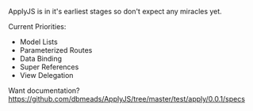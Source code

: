 ApplyJS is in it's earliest stages so don't expect any miracles yet.

Current Priorities:

- Model Lists
- Parameterized Routes
- Data Binding
- Super References
- View Delegation

Want documentation? https://github.com/dbmeads/ApplyJS/tree/master/test/apply/0.0.1/specs
